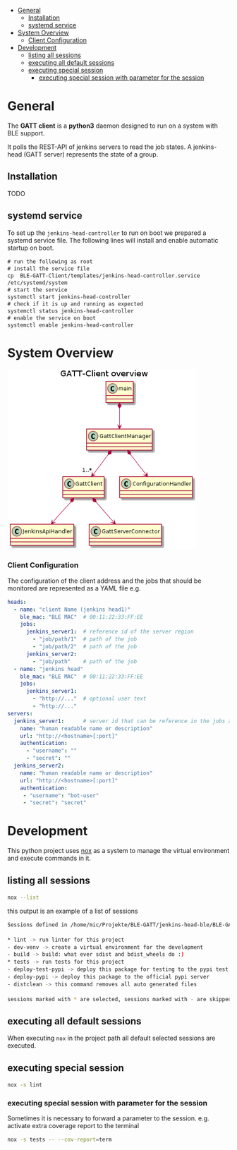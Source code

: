 
- [General](#general)
  - [Installation](#installation)
  - [systemd service](#systemd-service)
- [System Overview](#system-overview)
    - [Client Configuration](#client-configuration)
- [Development](#development)
  - [listing all sessions](#listing-all-sessions)
  - [executing all default sessions](#executing-all-default-sessions)
  - [executing special session](#executing-special-session)
    - [executing special session with parameter for the session](#executing-special-session-with-parameter-for-the-session)

# General

The **GATT client** is a **python3** daemon designed to run on a system with BLE support.

It polls the REST-API of jenkins servers to read the job states.
A jenkins-head (GATT server) represents the state of a group.

## Installation

TODO

## systemd service

To set up the `jenkins-head-controller` to run on boot we prepared a systemd service file.
The following lines will install and enable automatic startup on boot.

    # run the following as root
    # install the service file
    cp  BLE-GATT-Client/templates/jenkins-head-controller.service /etc/systemd/system
    # start the service
    systemctl start jenkins-head-controller
    # check if it is up and running as expected
    systemctl status jenkins-head-controller
    # enable the service on boot
    systemctl enable jenkins-head-controller

# System Overview

![Class Diagram](./doc/diagrams/out/ClassDiagramOverview/GATT-Client_overview.png)


### Client Configuration
The configuration of the client address and the jobs that should be monitored are represented as a YAML file e.g.
```yaml
heads:
  - name: "client Name (jenkins head1)"
    ble_mac: "BLE MAC"  # 00:11:22:33:FF:EE
    jobs:
      jenkins_server1:  # reference id of the server region
        - "job/path/1"  # path of the job
        - "job/path/2"  # path of the job
      jenkins_server2:
        - "job/path"    # path of the job
  - name: "jenkins head"
    ble_mac: "BLE MAC"  # 00:11:22:33:FF:EE
    jobs:
      jenkins_server1:
        - "http://..."  # optional user text
        - "http://..."
servers:
  jenkins_server1:      # server id that can be reference in the jobs area of the heads region
    name: "human readable name or description"
    url: "http://<hostname>[:port]"
    authentication:
      - "username": ""
      - "secret": ""
  jenkins_server2:
    name: "human readable name or description"
    url: "http://<hostname>[:port]"
    authentication:
     - "username": "bot-user"
     - "secret": "secret"
```

# Development
This python project uses [nox](https://nox.thea.codes/en/stable/index.html) as a system to manage the virtual environment and execute commands in it. 

## listing all sessions
```bash
nox --list
```

this output is an example of a list of sessions
```bash
Sessions defined in /home/mic/Projekte/BLE-GATT/jenkins-head-ble/BLE-GATT-Client/noxfile.py:

* lint -> run linter for this project
- dev-venv -> create a virtual environment for the development
- build -> build: what ever sdist and bdist_wheels do :)
* tests -> run tests for this project
- deploy-test-pypi -> deploy this package for testing to the pypi test server
- deploy-pypi -> deploy this package to the official pypi server
- distclean -> this command removes all auto generated files

sessions marked with * are selected, sessions marked with - are skipped.
``` 

## executing all default sessions
When executing `nox` in the project path all default selected sessions are executed.

## executing special session
```bash
nox -s lint
```

### executing special session with parameter for the session
Sometimes it is necessary to forward a parameter to the session. e.g. activate extra coverage report to the terminal
```bash
nox -s tests -- --cov-report=term
```
